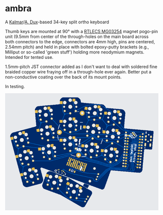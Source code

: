 # ambra
A [Kalmar](https://github.com/aroum/kalmar)/[A. Dux](https://github.com/tapioki/cephalopoda/tree/main/Architeuthis%20dux)-based 34-key split ortho keyboard

Thumb keys are mounted at 90° with a [RTLECS MG03254](https://sl.aliexpress.ru/p?key=pW35Gta) magnet pogo-pin unit (9.5mm from center of the through-holes on the main board across both connectors to the edge, connectors are 4mm high, pins are centered, 2.54mm pitch) and held in place with bolted epoxy-putty brackets (e.g., Milliput or so-called 'green stuff') holding more neodymium magnets. Intended for tented use.

1.5mm-pitch JST connector added as I don't want to deal with soldered fine braided copper wire fraying off in a through-hole ever again. Better put a non-conductive coating over the back of its mount points.

In testing.

![Alt text](https://github.com/stozi/ambra/blob/main/ambra.png?raw=true)
